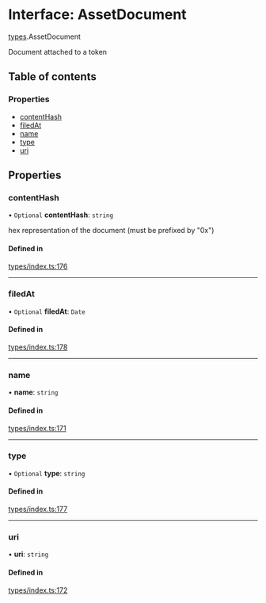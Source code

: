 # Interface: AssetDocument

[types](../wiki/types).AssetDocument

Document attached to a token

## Table of contents

### Properties

- [contentHash](../wiki/types.AssetDocument#contenthash)
- [filedAt](../wiki/types.AssetDocument#filedat)
- [name](../wiki/types.AssetDocument#name)
- [type](../wiki/types.AssetDocument#type)
- [uri](../wiki/types.AssetDocument#uri)

## Properties

### contentHash

• `Optional` **contentHash**: `string`

hex representation of the document (must be prefixed by "0x")

#### Defined in

[types/index.ts:176](https://github.com/PolymathNetwork/polymesh-sdk/blob/c6fe1be3/src/types/index.ts#L176)

___

### filedAt

• `Optional` **filedAt**: `Date`

#### Defined in

[types/index.ts:178](https://github.com/PolymathNetwork/polymesh-sdk/blob/c6fe1be3/src/types/index.ts#L178)

___

### name

• **name**: `string`

#### Defined in

[types/index.ts:171](https://github.com/PolymathNetwork/polymesh-sdk/blob/c6fe1be3/src/types/index.ts#L171)

___

### type

• `Optional` **type**: `string`

#### Defined in

[types/index.ts:177](https://github.com/PolymathNetwork/polymesh-sdk/blob/c6fe1be3/src/types/index.ts#L177)

___

### uri

• **uri**: `string`

#### Defined in

[types/index.ts:172](https://github.com/PolymathNetwork/polymesh-sdk/blob/c6fe1be3/src/types/index.ts#L172)
